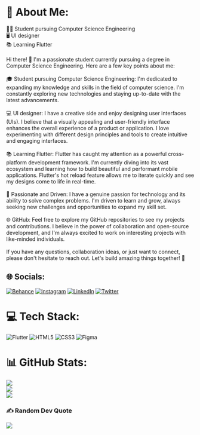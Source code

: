# 💫 About Me:
👨‍🎓 Student pursuing Computer Science Engineering<br>🖥️ UI designer<br>📚 Learning Flutter<br><br>Hi there! 👋 I'm a passionate student currently pursuing a degree in Computer Science Engineering. Here are a few key points about me:<br><br>🎓 Student pursuing Computer Science Engineering: I'm dedicated to expanding my knowledge and skills in the field of computer science. I'm constantly exploring new technologies and staying up-to-date with the latest advancements.<br><br>💻 UI designer: I have a creative side and enjoy designing user interfaces (UIs). I believe that a visually appealing and user-friendly interface enhances the overall experience of a product or application. I love experimenting with different design principles and tools to create intuitive and engaging interfaces.<br><br>📚 Learning Flutter: Flutter has caught my attention as a powerful cross-platform development framework. I'm currently diving into its vast ecosystem and learning how to build beautiful and performant mobile applications. Flutter's hot reload feature allows me to iterate quickly and see my designs come to life in real-time.<br><br>🌟 Passionate and Driven: I have a genuine passion for technology and its ability to solve complex problems. I'm driven to learn and grow, always seeking new challenges and opportunities to expand my skill set.<br><br>🌐 GitHub: Feel free to explore my GitHub repositories to see my projects and contributions. I believe in the power of collaboration and open-source development, and I'm always excited to work on interesting projects with like-minded individuals.<br><br>If you have any questions, collaboration ideas, or just want to connect, please don't hesitate to reach out. Let's build amazing things together! 🚀


## 🌐 Socials:
[![Behance](https://img.shields.io/badge/Behance-1769ff?logo=behance&logoColor=white)](https://behance.net/skshahidali2) [![Instagram](https://img.shields.io/badge/Instagram-%23E4405F.svg?logo=Instagram&logoColor=white)](https://instagram.com/ui.shahid) [![LinkedIn](https://img.shields.io/badge/LinkedIn-%230077B5.svg?logo=linkedin&logoColor=white)](https://www.linkedin.com/in/sk-shahid-ali-6b7027236/) [![Twitter](https://img.shields.io/badge/Twitter-%231DA1F2.svg?logo=Twitter&logoColor=white)](https://twitter.com/shahidsonu717) 

# 💻 Tech Stack:
![Flutter](https://img.shields.io/badge/Flutter-%2302569B.svg?style=for-the-badge&logo=Flutter&logoColor=white) ![HTML5](https://img.shields.io/badge/html5-%23E34F26.svg?style=for-the-badge&logo=html5&logoColor=white) ![CSS3](https://img.shields.io/badge/css3-%231572B6.svg?style=for-the-badge&logo=css3&logoColor=white) 	![Figma](https://img.shields.io/badge/figma-%23F24E1E.svg?style=for-the-badge&logo=figma&logoColor=white)
# 📊 GitHub Stats:
![](https://github-readme-stats.vercel.app/api?username=SKshahidali&theme=dark&hide_border=false&include_all_commits=true&count_private=false)<br/>
![](https://github-readme-streak-stats.herokuapp.com/?user=SKshahidali&theme=dark&hide_border=false)<br/>
![](https://github-readme-stats.vercel.app/api/top-langs/?username=SKshahidali&theme=dark&hide_border=false&include_all_commits=true&count_private=false&layout=compact)

### ✍️ Random Dev Quote
![](https://quotes-github-readme.vercel.app/api?type=horizontal&theme=radical)

<!-- Proudly created with GPRM ( https://gprm.itsvg.in ) -->
